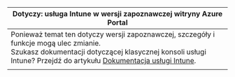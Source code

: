 |Dotyczy: usługa Intune w wersji zapoznawczej witryny Azure Portal |
|--|
|Ponieważ temat ten dotyczy wersji zapoznawczej, szczegóły i funkcje mogą ulec zmianie.<br>Szukasz dokumentacji dotyczącej klasycznej konsoli usługi Intune? Przejdź do artykułu [Dokumentacja usługi Intune](https://docs.microsoft.com/intune/).|
| |


<!--HONumber=Feb17_HO1-->


